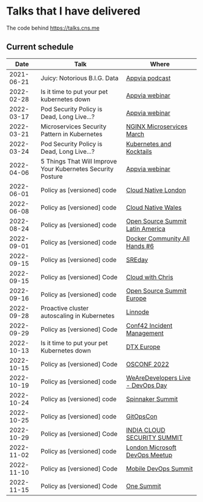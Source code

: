 # Talks that I have delivered

The code behind https://talks.cns.me

## Current schedule

| Date       | Talk                                                        | Where                                                                                                                     |
| ---------- | ----------------------------------------------------------- | ------------------------------------------------------------------------------------------------------------------------- |
| 2021-06-21 | Juicy: Notorious B.I.G. Data                                | [Appvia podcast](https://www.appvia.io/podcast/8901725)                                                                   |
| 2022-02-28 | Is it time to put your pet kubernetes down                  | [Appvia webinar](https://www.youtube.com/watch?v=4YA9sC6Z1YQ)                                                             |
| 2022-03-17 | Pod Security Policy is Dead, Long Live...?                  | [Appvia webinar](https://www.brighttalk.com/webcast/18932/535753)                                                         |
| 2022-03-21 | Microservices Security Pattern in Kubernetes                | [NGINX Microservices March](https://www.youtube.com/watch?v=k1TYMMxgldY)                                                  |
| 2022-03-24 | Pod Security Policy is Dead, Long Live...?                  | [Kubernetes and Kocktails](https://www.youtube.com/watch?v=C5ohERIhlrY)                                                   |
| 2022-04-06 | 5 Things That Will Improve Your Kubernetes Security Posture | [Appvia webinar](https://www.brighttalk.com/webcast/18932/528461)                                                         |
| 2022-06-01 | Policy as [versioned] code                                  | [Cloud Native London](https://www.youtube.com/watch?v=kujkYxU8HoM)                                                        |
| 2022-06-08 | Policy as [versioned] code                                  | [Cloud Native Wales]()                                                                                                    |
| 2022-08-24 | Policy as [versioned] code                                  | [Open Source Summit Latin America](https://sched.co/15Bqa)                                                                |
| 2022-09-01 | Policy as [versioned] code                                  | [Docker Community All Hands #6]()                                                                                         |
| 2022-09-15 | Policy as [versioned] code                                  | [SREday](https://www.sreday.com)                                                                                          |
| 2022-09-15 | Policy as [versioned] Code                                  | [Cloud with Chris](https://www.youtube.com/watch?v=uvGJSqSFCqg)                                                           |
| 2022-09-16 | Policy as [versioned] code                                  | [Open Source Summit Europe](https://sched.co/15z1I)                                                                       |
| 2022-09-28 | Proactive cluster autoscaling in Kubernetes                 | [Linnode](bit.ly/k8s-scale-2)                                                                                             |
| 2022-09-29 | Policy as [versioned] Code                                  | [Conf42 Incident Management](https://www.conf42.com/Incident_Management_2022_Chris_NesbittSmith_policy_as_versioned_code) |
| 2022-10-13 | Is it time to put your pet Kubernetes down                  | [DTX Europe](https://dtxevents.io/europe/en/page/dtx-europe)                                                              |
| 2022-10-15 | Policy as [versioned] Code                                  | [OSCONF 2022](?)                                                                                                          |
| 2022-10-19 | Policy as [versioned] code                                  | [WeAreDevelopers Live - DevOps Day](?)                                                                                    |
| 2022-10-24 | Policy as [versioned] code                                  | [Spinnaker Summit](https://sched.co/19kpM)                                                                                |
| 2022-10-25 | Policy as [versioned] code                                  | [GitOpsCon](https://sched.co/1AR8w)                                                                                       |
| 2022-10-29 | Policy as [versioned] Code                                  | [INDIA CLOUD SECURITY SUMMIT](?)                                                                                          |
| 2022-11-02 | Policy as [versioned] code                                  | [London Microsoft DevOps Meetup](https://www.meetup.com/london-microsoft-devops/events/287854448/)                        |
| 2022-11-10 | Policy as [versioned] Code                                  | [Mobile DevOps Summit](http://www.mobiledevops.io/summit/agenda/speakers/1773168)                                         |
| 2022-11-15 | Policy as [versioned] Code                                  | [One Summit](https://onesummit2022.sched.com/event/69ffdbbc45806a7ae27374dd29d93237)                                      |

<!--
| Date | Talk                       | Where              |
| ---- | -------------------------- | ------------------ |
| ?    | Policy as [versioned] Code | Docker Switzerland |
| ?    | Policy as [versioned] Code | Kubernetes Community Days UK |
-->
